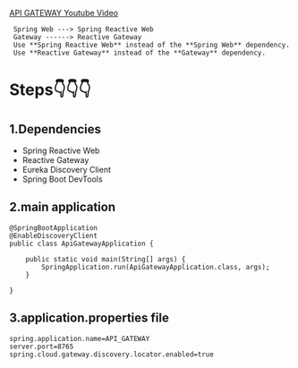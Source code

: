 [API GATEWAY Youtube Video](https://youtu.be/MAlEaDL6P5A?si=vxnfylopodHY-OW0)
```
 Spring Web ---> Spring Reactive Web
 Gateway ------> Reactive Gateway
 Use **Spring Reactive Web** instead of the **Spring Web** dependency.
 Use **Reactive Gateway** instead of the **Gateway** dependency.
```

# Steps👇👇👇

## 1.Dependencies
- Spring Reactive Web
- Reactive Gateway
- Eureka Discovery Client
- Spring Boot DevTools 

## 2.main application
```
@SpringBootApplication
@EnableDiscoveryClient
public class ApiGatewayApplication {

	public static void main(String[] args) {
		SpringApplication.run(ApiGatewayApplication.class, args);
	}

}

```
## 3.application.properties  file
```
spring.application.name=API_GATEWAY
server.port=8765
spring.cloud.gateway.discovery.locator.enabled=true
```
